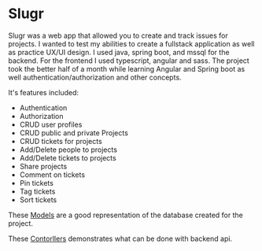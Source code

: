 # Slugr

Slugr was a web app that allowed you to create and track issues for projects. I wanted to test my abilities to create a fullstack application as well as practice UX/UI design. I used java, spring boot, and mssql for the backend. For the frontend I used typescript, angular and sass. The project took the better half of a month while learning Angular and Spring boot as well authentication/authorization and other concepts.

It's features included:
- Authentication
- Authorization
- CRUD user profiles
- CRUD public and private Projects
- CRUD tickets for projects
- Add/Delete people to projects
- Add/Delete tickets to projects
- Share projects
- Comment on tickets
- Pin tickets
- Tag tickets
- Sort tickets

These [Models](https://github.com/drkrunk/Portfolio/tree/master/Web/SlugrProject/SlugrServer/issuetracker/model) are a good representation of the database created for the project.

These [Contorllers](https://github.com/drkrunk/Portfolio/tree/master/Web/SlugrProject/SlugrServer/issuetracker/controllers) demonstrates what can be done with backend api. 
